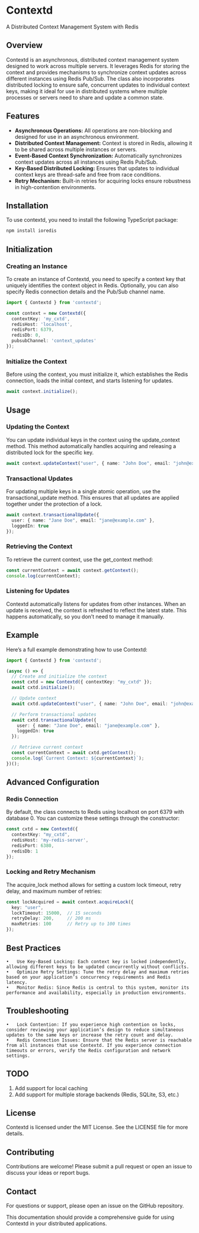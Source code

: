# Contextd

A Distributed Context Management System with Redis

## Overview

Contextd is an asynchronous, distributed context management system designed to work across multiple servers. It leverages Redis for storing the context and provides mechanisms to synchronize context updates across different instances using Redis Pub/Sub. The class also incorporates distributed locking to ensure safe, concurrent updates to individual context keys, making it ideal for use in distributed systems where multiple processes or servers need to share and update a common state.

## Features

- **Asynchronous Operations:** All operations are non-blocking and designed for use in an asynchronous environment.
- **Distributed Context Management:** Context is stored in Redis, allowing it to be shared across multiple instances or servers.
- **Event-Based Context Synchronization:** Automatically synchronizes context updates across all instances using Redis Pub/Sub.
- **Key-Based Distributed Locking:** Ensures that updates to individual context keys are thread-safe and free from race conditions.
- **Retry Mechanism:** Built-in retries for acquiring locks ensure robustness in high-contention environments.

## Installation

To use contextd, you need to install the following TypeScript package:

```bash
npm install ioredis
```

## Initialization

### Creating an Instance

To create an instance of Contextd, you need to specify a context key that uniquely identifies the context object in Redis. Optionally, you can also specify Redis connection details and the Pub/Sub channel name.

```typescript
import { Contextd } from 'contextd';

const context = new Contextd({
  contextKey: 'my_cxtd',
  redisHost: 'localhost',
  redisPort: 6379,
  redisDb: 0,
  pubsubChannel: 'context_updates'
});

```

### Initialize the Context

Before using the context, you must initialize it, which establishes the Redis connection, loads the initial context, and starts listening for updates.

```typescript
await context.initialize();
```

## Usage

### Updating the Context

You can update individual keys in the context using the update_context method. This method automatically handles acquiring and releasing a distributed lock for the specific key.

```typescript
await context.updateContext("user", { name: "John Doe", email: "john@example.com" });
```

### Transactional Updates

For updating multiple keys in a single atomic operation, use the transactional_update method. This ensures that all updates are applied together under the protection of a lock.

```typescript
await context.transactionalUpdate({
  user: { name: "Jane Doe", email: "jane@example.com" },
  loggedIn: true
});

```

### Retrieving the Context

To retrieve the current context, use the get_context method:

```typescript
const currentContext = await context.getContext();
console.log(currentContext);
```

### Listening for Updates

Contextd automatically listens for updates from other instances. When an update is received, the context is refreshed to reflect the latest state. This happens automatically, so you don’t need to manage it manually.

## Example

Here’s a full example demonstrating how to use Contextd:

```typescript
import { Contextd } from 'contextd';

(async () => {
  // Create and initialize the context
  const cxtd = new Contextd({ contextKey: "my_cxtd" });
  await cxtd.initialize();

  // Update context
  await cxtd.updateContext("user", { name: "John Doe", email: "john@example.com" });

  // Perform transactional updates
  await cxtd.transactionalUpdate({
    user: { name: "Jane Doe", email: "jane@example.com" },
    loggedIn: true
  });

  // Retrieve current context
  const currentContext = await cxtd.getContext();
  console.log(`Current Context: ${currentContext}`);
})();
```

## Advanced Configuration

### Redis Connection

By default, the class connects to Redis using localhost on port 6379 with database 0. You can customize these settings through the constructor:

```typescript
const cxtd = new Contextd({
  contextKey: "my_cxtd",
  redisHost: 'my-redis-server',
  redisPort: 6380,
  redisDb: 1
});
```

### Locking and Retry Mechanism

The acquire_lock method allows for setting a custom lock timeout, retry delay, and maximum number of retries:

```typescript
const lockAcquired = await context.acquireLock({
  key: "user",
  lockTimeout: 15000,  // 15 seconds
  retryDelay: 200,     // 200 ms
  maxRetries: 100      // Retry up to 100 times
});

```

## Best Practices

	•	Use Key-Based Locking: Each context key is locked independently, allowing different keys to be updated concurrently without conflicts.
	•	Optimize Retry Settings: Tune the retry delay and maximum retries based on your application’s concurrency requirements and Redis latency.
	•	Monitor Redis: Since Redis is central to this system, monitor its performance and availability, especially in production environments.

## Troubleshooting

	•	Lock Contention: If you experience high contention on locks, consider reviewing your application’s design to reduce simultaneous updates to the same keys or increase the retry count and delay.
	•	Redis Connection Issues: Ensure that the Redis server is reachable from all instances that use Contextd. If you experience connection timeouts or errors, verify the Redis configuration and network settings.

## TODO

1. Add support for local caching
2. Add support for multiple storage backends (Redis, SQLite, S3, etc.)

## License

Contextd is licensed under the MIT License. See the LICENSE file for more details.

## Contributing

Contributions are welcome! Please submit a pull request or open an issue to discuss your ideas or report bugs.

## Contact

For questions or support, please open an issue on the GitHub repository.

This documentation should provide a comprehensive guide for using Contextd in your distributed applications.
